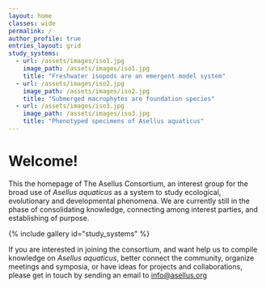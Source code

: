 ```yaml
---
layout: home	
classes: wide	
permalink: /    
author_profile: true
entries_layout: grid
study_systems:
  - url: /assets/images/iso1.jpg
    image_path: /assets/images/iso1.jpg
    title: "Freshwater isopods are an emergent model system"
  - url: /assets/images/iso2.jpg
    image_path: /assets/images/iso2.jpg
    title: "Submerged macrophytes are foundation species"
  - url: /assets/images/iso3.jpg
    image_path: /assets/images/iso3.jpg
    title: "Phenotyped specimens of Asellus aquaticus"
---
```


# Welcome!

This the homepage of The Asellus Consortium, an interest group for the broad use of _Asellus aquaticus_ as a system to study ecological, evolutionary and developmental phenomena. We are currently still in the phase of consolidating knowledge, connecting among interest parties, and establishing of purpose.

{% include gallery id="study_systems" %}

If you are interested in joining the consortium, and want help us to compile knowledge on _Asellus aquaticus_, better connect the community, organize meetings and symposia, or have ideas for projects and collaborations, please get in touch by sending an email to [info@asellus.org](mailto:info@asellus.org)
